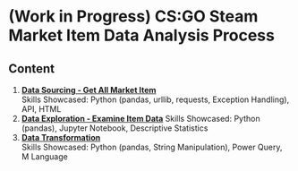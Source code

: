 # (Work in Progress) CS:GO Steam Market Item Data Analysis Process #

## Content ##
1. [**Data Sourcing - Get All Market Item**]()<br>
    Skills Showcased: Python (pandas, urllib, requests, Exception Handling), API, HTML
2. [**Data Exploration - Examine Item Data**]()
    Skills Showcased: Python (pandas), Jupyter Notebook, Descriptive Statistics
3. [**Data Transformation**]()<br>
    Skills Showcased: Python (pandas, String Manipulation), Power Query, M Language
